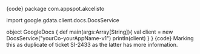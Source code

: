 {code}
package com.appspot.akcelisto

import google.gdata.client.docs.DocsService

object GoogleDocs {
  def main(args:Array[String]){
    val client = new DocsService("yourCo-yourAppName-v1")
    println(client)
  }
}
{code}
Marking this as duplicate of ticket SI-2433 as the latter has more information.

